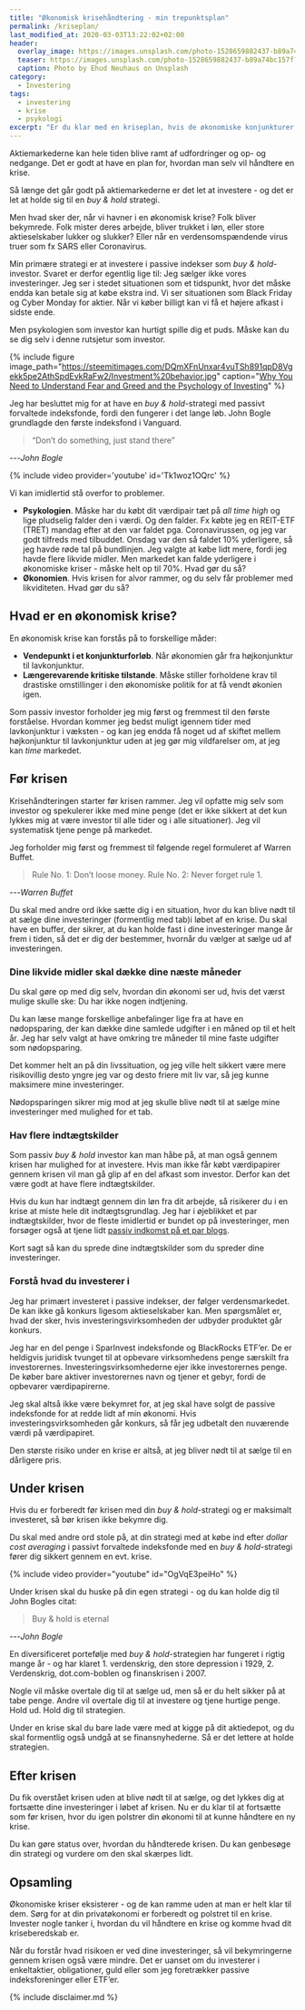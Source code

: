 ```yaml
---
title: "Økonomisk krisehåndtering - min trepunktsplan"
permalink: /kriseplan/
last_modified_at: 2020-03-03T13:22:02+02:00
header:
  overlay_image: https://images.unsplash.com/photo-1528659882437-b89a74bc157f?ixlib=rb-1.2.1&ixid=eyJhcHBfaWQiOjEyMDd9&auto=format&fit=crop&w=2550&q=80
  teaser: https://images.unsplash.com/photo-1528659882437-b89a74bc157f?ixlib=rb-1.2.1&ixid=eyJhcHBfaWQiOjEyMDd9&auto=format&fit=crop&w=400&q=80
  caption: Photo by Ehud Neuhaus on Unsplash
category:
  - Investering
tags:
  - investering
  - krise
  - psykologi
excerpt: "Er du klar med en kriseplan, hvis de økonomiske konjunkturer skifter fra højkonjunktur til lavkonjunktur, og du pludselig selv fanges ind i den økonomiske krise?"
---
```


Aktiemarkederne kan hele tiden blive ramt af udfordringer og op- og nedgange. Det er godt at have en plan for, hvordan man selv vil håndtere en krise. 

Så længe det går godt på aktiemarkederne er det let at investere - og det er let at holde sig til en _buy & hold_ strategi.

Men hvad sker der, når vi havner i en økonomisk krise? Folk bliver bekymrede. Folk mister deres arbejde, bliver trukket i løn, eller store aktieselskaber lukker og slukker? Eller når en verdensomspændende virus truer som fx SARS eller Coronavirus.

Min primære strategi er at investere i passive indekser som _buy & hold_-investor. Svaret er derfor egentlig lige til: Jeg sælger ikke vores investeringer. Jeg ser i stedet situationen som et tidspunkt, hvor det måske endda kan betale sig at købe ekstra ind. Vi ser situationen som Black Friday og Cyber Monday for aktier. Når vi køber billigt kan vi få et højere afkast i sidste ende.

Men psykologien som investor kan hurtigt spille dig et puds. Måske kan du se dig selv i denne rutsjetur som investor.

{% include figure image_path="https://steemitimages.com/DQmXFnUnxar4vuTSh891qpD8Vgekk5pe2AthSpdEvkRaFw2/Investment%20behavior.jpg" caption="[Why You Need to Understand Fear and Greed and the Psychology of Investing](https://steemit.com/steemit/@tgheretic/why-you-need-to-understand-fear-and-greed-and-the-psychology-of-investing)" %}

Jeg har besluttet mig for at have en _buy & hold_-strategi med passivt forvaltede indeksfonde, fordi den fungerer i det lange løb. John Bogle grundlagde den første indeksfond i Vanguard.

> “Don’t do something, just stand there”

---<cite>John Bogle</cite>

{% include video provider='youtube' id='Tk1woz1OQrc' %}

Vi kan imidlertid stå overfor to problemer.

- **Psykologien**. Måske har du købt dit værdipair tæt på _all time high_ og lige pludselig falder den i værdi. Og den falder. Fx købte jeg en REIT-ETF (TRET) mandag efter at den var faldet pga. Coronavirussen, og jeg var godt tilfreds med tilbuddet. Onsdag var den så faldet 10% yderligere, så jeg havde røde tal på bundlinjen. Jeg valgte at købe lidt mere, fordi jeg havde flere likvide midler. Men markedet kan falde yderligere i økonomiske kriser - måske helt op til 70%. Hvad gør du så?
- **Økonomien**. Hvis krisen for alvor rammer, og du selv får problemer med likviditeten. Hvad gør du så?

## Hvad er en økonomisk krise?

En økonomisk krise kan forstås på to forskellige måder:

- **Vendepunkt i et konjunkturforløb**. Når økonomien går fra højkonjunktur til lavkonjunktur.
- **Længerevarende kritiske tilstande**. Måske stiller forholdene krav til drastiske omstillinger i den økonomiske politik for at få vendt økonien igen.

Som passiv investor forholder jeg mig først og fremmest til den første forståelse. Hvordan kommer jeg bedst muligt igennem tider med lavkonjunktur i væksten - og kan jeg endda få noget ud af skiftet mellem højkonjunktur til lavkonjunktur uden at jeg gør mig vildfarelser om, at jeg kan _time_ markedet.

## Før krisen

Krisehåndteringen starter før krisen rammer. Jeg vil opfatte mig selv som investor og spekulerer ikke med mine penge (det er ikke sikkert at det kun lykkes mig at være investor til alle tider og i alle situationer). Jeg vil systematisk tjene penge på markedet. 

Jeg forholder mig først og fremmest til følgende regel formuleret af Warren Buffet.

> Rule No. 1: Don’t loose money. Rule No. 2: Never forget rule 1.

---<cite>Warren Buffet</cite>

Du skal med andre ord ikke sætte dig i en situation, hvor du kan blive nødt til at sælge dine investeringer (formentlig med tab)i løbet af en krise. Du skal have en buffer, der sikrer, at du kan holde fast i dine investeringer mange år frem i tiden, så det er dig der bestemmer, hvornår du vælger at sælge ud af investeringen.

### Dine likvide midler skal dække dine næste måneder

Du skal gøre op med dig selv, hvordan din økonomi ser ud, hvis det værst mulige skulle ske: Du har ikke nogen indtjening.

Du kan læse mange forskellige anbefalinger lige fra at have en nødopsparing, der kan dække dine samlede udgifter i en måned op til et helt år. Jeg har selv valgt at have omkring tre måneder til mine faste udgifter som nødopsparing. 

Det kommer helt an på din livssituation, og jeg ville helt sikkert være mere risikovillig desto yngre jeg var og desto friere mit liv var, så jeg kunne maksimere mine investeringer.

Nødopsparingen sikrer mig mod at jeg skulle blive nødt til at sælge mine investeringer med mulighed for et tab. 

### Hav flere indtægtskilder

Som passiv _buy & hold_ investor kan man håbe på, at man også gennem krisen har mulighed for at investere. Hvis man ikke får købt værdipapirer gennem krisen vil man gå glip af en del afkast som investor. Derfor kan det være godt at have flere indtægtskilder.

Hvis du kun har indtægt gennem din løn fra dit arbejde, så risikerer du i en krise at miste hele dit indtægtsgrundlag. Jeg har i øjeblikket et par indtægtskilder, hvor de fleste imidlertid er bundet op på investeringer, men forsøger også at tjene lidt [passiv indkomst på et par blogs](/passiv-indkomst/).

Kort sagt så kan du sprede dine indtægtskilder som du spreder dine investeringer.

### Forstå hvad du investerer i

Jeg har primært investeret i passive indekser, der følger verdensmarkedet. De kan ikke gå konkurs ligesom aktieselskaber kan. Men spørgsmålet er, hvad der sker, hvis investeringsvirksomheden der udbyder produktet går konkurs.

Jeg har en del penge i SparInvest indeksfonde og BlackRocks ETF’er. De er heldigvis juridisk tvunget til at opbevare virksomhedens penge særskilt fra investorernes. Investeringsvirksomhederne ejer ikke investorernes penge. De køber bare aktiver investorernes navn og tjener et gebyr, fordi de opbevarer værdipapirerne. 

Jeg skal altså ikke være bekymret for, at jeg skal have solgt de passive indeksfonde for at redde lidt af min økonomi. Hvis investeringsvirksomheden går konkurs, så får jeg udbetalt den nuværende værdi på værdipapiret. 

Den største risiko under en krise er altså, at jeg bliver nødt til at sælge til en dårligere pris.

## Under krisen

Hvis du er forberedt før krisen med din _buy & hold_-strategi og er maksimalt investeret, så bør krisen ikke bekymre dig.

Du skal med andre ord stole på, at din strategi med at købe ind efter _dollar cost averaging_ i passivt forvaltede indeksfonde med en _buy & hold_-strategi fører dig sikkert gennem en evt. krise.

{% include video provider="youtube" id="OgVqE3peiHo" %}

Under krisen skal du huske på din egen strategi - og du kan holde dig til John Bogles citat:

> Buy & hold is eternal

---<cite>John Bogle</cite>

En diversificeret portefølje med _buy & hold_-strategien har fungeret i rigtig mange år - og har klaret 1. verdenskrig, den store depression i 1929, 2. Verdenskrig, dot.com-boblen og finanskrisen i 2007. 

Nogle vil måske overtale dig til at sælge ud, men så er du helt sikker på at tabe penge. Andre vil overtale dig til at investere og tjene hurtige penge. Hold ud. Hold dig til strategien.

Under en krise skal du bare lade være med at kigge på dit aktiedepot, og du skal formentlig også undgå at se finansnyhederne. Så er det lettere at holde strategien.

## Efter krisen

Du fik overstået krisen uden at blive nødt til at sælge, og det lykkes dig at fortsætte dine investeringer i løbet af krisen. Nu er du klar til at fortsætte som før krisen, hvor du igen polstrer din økonomi til at kunne håndtere en ny krise.

Du kan gøre status over, hvordan du håndterede krisen. Du kan genbesøge din strategi og vurdere om den skal skærpes lidt.

## Opsamling

Økonomiske kriser eksisterer - og de kan ramme uden at man er helt klar til dem. Sørg for at din privatøkonomi er forberedt og polstret til en krise. Invester nogle tanker i, hvordan du vil håndtere en krise og komme hvad dit kriseberedskab er.

Når du forstår hvad risikoen er ved dine investeringer, så vil bekymringerne gennem krisen også være mindre. Det er uanset om du investerer i enkeltaktier, obligationer, guld eller som jeg foretrækker passive indeksforeninger eller ETF’er.

{% include disclaimer.md %}
